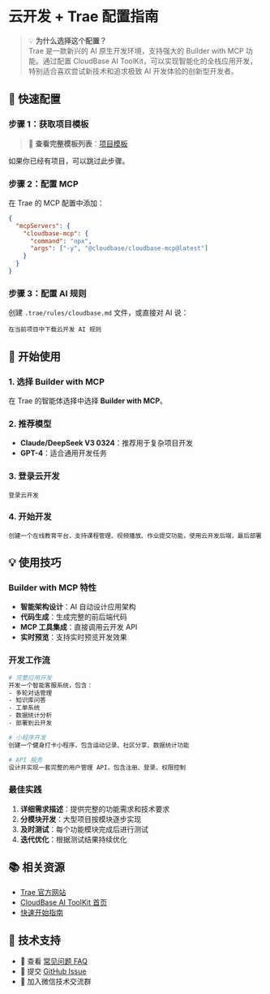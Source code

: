# 云开发 + Trae 配置指南

> 💡 **为什么选择这个配置？**  
> Trae 是一款新兴的 AI 原生开发环境，支持强大的 Builder with MCP 功能。通过配置 CloudBase AI ToolKit，可以实现智能化的全栈应用开发，特别适合喜欢尝试新技术和追求极致 AI 开发体验的创新型开发者。

## 🚀 快速配置

### 步骤 1：获取项目模板

> 📖 **查看完整模板列表**：[项目模板](../templates)

如果你已经有项目，可以跳过此步骤。

### 步骤 2：配置 MCP

在 Trae 的 MCP 配置中添加：

```json
{
  "mcpServers": {
    "cloudbase-mcp": {
      "command": "npx",
      "args": ["-y", "@cloudbase/cloudbase-mcp@latest"]
    }
  }
}
```

### 步骤 3：配置 AI 规则

创建 `.trae/rules/cloudbase.md` 文件，或直接对 AI 说：

```
在当前项目中下载云开发 AI 规则
```

## 🎯 开始使用

### 1. 选择 Builder with MCP

在 Trae 的智能体选择中选择 **Builder with MCP**。

### 2. 推荐模型

- **Claude/DeepSeek V3 0324**：推荐用于复杂项目开发
- **GPT-4**：适合通用开发任务

### 3. 登录云开发

```
登录云开发
```

### 4. 开始开发

```
创建一个在线教育平台，支持课程管理、视频播放、作业提交功能，使用云开发后端，最后部署
```

## 💡 使用技巧

### Builder with MCP 特性

- **智能架构设计**：AI 自动设计应用架构
- **代码生成**：生成完整的前后端代码
- **MCP 工具集成**：直接调用云开发 API
- **实时预览**：支持实时预览开发效果

### 开发工作流

```bash
# 完整应用开发
开发一个智能客服系统，包含：
- 多轮对话管理
- 知识库问答
- 工单系统
- 数据统计分析
- 部署到云开发

# 小程序开发
创建一个健身打卡小程序，包含运动记录、社区分享、数据统计功能

# API 服务
设计并实现一套完整的用户管理 API，包含注册、登录、权限控制
```

### 最佳实践

1. **详细需求描述**：提供完整的功能需求和技术要求
2. **分模块开发**：大型项目按模块逐步实现
3. **及时测试**：每个功能模块完成后进行测试
4. **迭代优化**：根据测试结果持续优化

## 📚 相关资源

- [Trae 官方网站](https://www.trae.ai/)
- [CloudBase AI ToolKit 首页](https://docs.cloudbase.net/ai/cloudbase-ai-toolkit/)
- [快速开始指南](../getting-started)

## 💬 技术支持

- 📖 查看 [常见问题 FAQ](../faq)
- 🐛 提交 [GitHub Issue](https://github.com/TencentCloudBase/CloudBase-AI-ToolKit/issues)
- 💬 加入微信技术交流群 